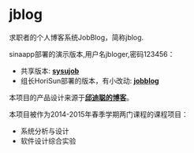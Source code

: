 # jblog
求职者的个人博客系统JobBlog，简称jblog. 

sinaapp部署的演示版本,用户名jbloger,密码123456：
  - 共享版本:  [__sysujob__](http://sysujob.sinaapp.com/)
  - 组长HoriSun部署的版本，有小改动:  [__jobblog__](http://jobblog.sinaapp.com/)

本项目的产品设计来源于[__邱迪聪的博客__](http://davidqiu.com/)。

本项目被作为2014-2015年春季学期两门课程的课程项目：
  - 系统分析与设计
  - 软件设计综合实验

